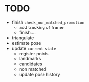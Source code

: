 # TODO
- finish  `check_non_matched_promotion`
    - add tracking of frame 
    - finish....
- triangulate 
- estimate pose
- update `current state`
    - register points
    - landmarks
    - candidates
    - non matched
    - update pose history

